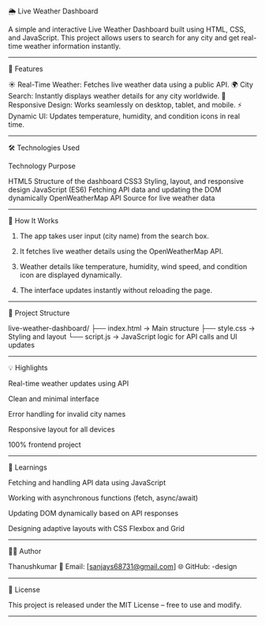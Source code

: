 
🌦️ Live Weather Dashboard

A simple and interactive Live Weather Dashboard built using HTML, CSS, and JavaScript.
This project allows users to search for any city and get real-time weather information instantly.


---

🚀 Features

☀️ Real-Time Weather: Fetches live weather data using a public API.
🌍 City Search: Instantly displays weather details for any city worldwide.
📱 Responsive Design: Works seamlessly on desktop, tablet, and mobile.
⚡ Dynamic UI: Updates temperature, humidity, and condition icons in real time.


---

🛠️ Technologies Used

Technology	Purpose

HTML5	Structure of the dashboard
CSS3	Styling, layout, and responsive design
JavaScript (ES6)	Fetching API data and updating the DOM dynamically
OpenWeatherMap API	Source for live weather data



---

🧩 How It Works

1. The app takes user input (city name) from the search box.


2. It fetches live weather details using the OpenWeatherMap API.


3. Weather details like temperature, humidity, wind speed, and condition icon are displayed dynamically.


4. The interface updates instantly without reloading the page.




---

📂 Project Structure

live-weather-dashboard/
├── index.html → Main structure
├── style.css → Styling and layout
└── script.js → JavaScript logic for API calls and UI updates


---

💡 Highlights

Real-time weather updates using API

Clean and minimal interface

Error handling for invalid city names

Responsive layout for all devices

100% frontend project



---

🧠 Learnings

Fetching and handling API data using JavaScript

Working with asynchronous functions (fetch, async/await)

Updating DOM dynamically based on API responses

Designing adaptive layouts with CSS Flexbox and Grid



---

👨‍💻 Author

Thanushkumar
📧 Email: [sanjays68731@gmail.com]
🌐 GitHub: -design


---

🪪 License

This project is released under the MIT License – free to use and modify.


---
